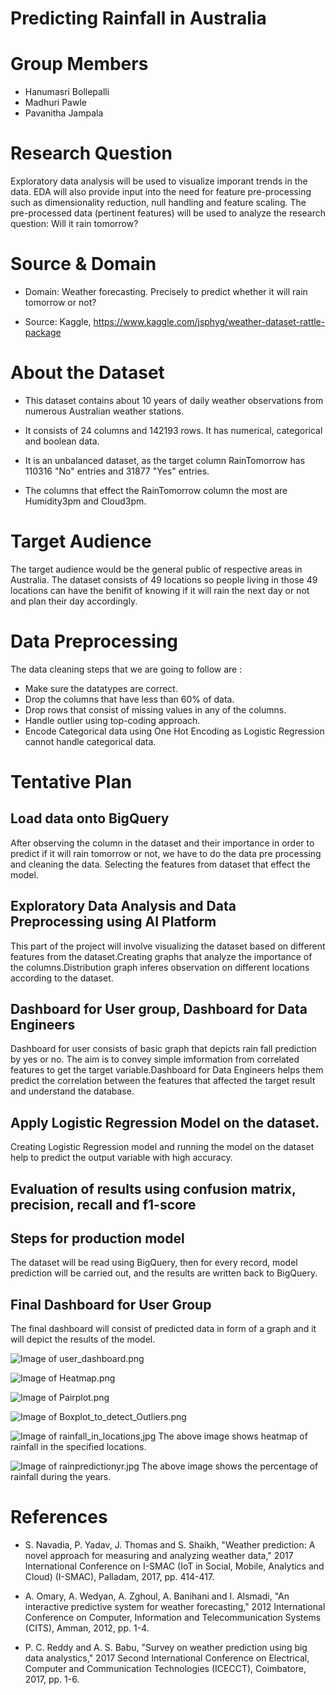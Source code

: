 # Predicting Rainfall in Australia

# Group Members
* Hanumasri Bollepalli
* Madhuri Pawle
* Pavanitha Jampala

# Research Question

Exploratory data analysis will be used to visualize imporant trends in the data. EDA will also provide input into the need for feature pre-processing such as dimensionality reduction, null handling and feature scaling. The pre-processed data (pertinent features) will be used to analyze the research question: Will it rain tomorrow?

# Source & Domain

* Domain: Weather forecasting. Precisely to predict whether it will rain tomorrow or not?

* Source: Kaggle, https://www.kaggle.com/jsphyg/weather-dataset-rattle-package

# About the Dataset

* This dataset contains about 10 years of daily weather observations from numerous Australian weather stations.

* It consists of 24 columns and 142193 rows. It has numerical, categorical and boolean data.

* It is an unbalanced dataset, as the target column RainTomorrow has 110316 "No" entries and 31877 "Yes" entries.

* The columns that effect the RainTomorrow column the most are Humidity3pm and Cloud3pm. 

# Target Audience

The target audience would be the general public of respective areas in Australia. The dataset consists of 49 locations so people living in those 49 locations can have the benifit of knowing if it will rain the next day or not and plan their day accordingly.

# Data Preprocessing

The data cleaning steps that we are going to follow are :
* Make sure the datatypes are correct.
* Drop the columns that have less than 60% of data.
* Drop rows that consist of missing values in any of the columns.
* Handle outlier using top-coding approach.
* Encode Categorical data using One Hot Encoding as Logistic Regression cannot handle categorical data.

# Tentative Plan

## Load data onto BigQuery
After observing the column in the dataset and their importance in order to predict if it will rain tomorrow or not, we have to do the data pre processing and cleaning the data. Selecting the features from dataset that effect the model. 
## Exploratory Data Analysis and Data Preprocessing using AI Platform
This part of the project will involve visualizing the dataset based on different features from the dataset.Creating graphs that analyze the importance of the columns.Distribution graph inferes observation on different locations according to the dataset. 
## Dashboard for User group, Dashboard for Data Engineers
Dashboard for user consists of basic graph that depicts rain fall prediction by yes or no. The aim is to convey simple imformation from correlated features to get the target variable.Dashboard for Data Engineers helps them predict the correlation between the features that affected the target result and understand the database.
## Apply Logistic Regression Model on the dataset.
Creating Logistic Regression model and running the model on the dataset help to predict the output variable with high accuracy.
## Evaluation of results using confusion matrix, precision, recall and f1-score
## Steps for production model
The dataset will be read using BigQuery, then for every record, model prediction will be carried out, and the results are written back to BigQuery.
## Final Dashboard for User Group
The final dashboard will consist of predicted data in form of a graph and it will depict the results of the model.

![Image of user_dashboard.png](https://github.com/hanumasribollepalli/KBS-Project/blob/master/user%20dashboard.png)

![Image of Heatmap.png](https://github.com/hanumasribollepalli/KBS-Project/blob/master/Heatmap.png)

![Image of Pairplot.png](https://github.com/hanumasribollepalli/KBS-Project/blob/master/Pairplot.png)

![Image of Boxplot_to_detect_Outliers.png](https://github.com/hanumasribollepalli/KBS-Project/blob/master/Boxplot%20to%20detect%20Outliers.png)

![Image of rainfall_in_locations,jpg](https://github.com/hanumasribollepalli/KBS-Project/blob/master/rainfall_in_locations.jpg)
The above image shows heatmap of rainfall in the specified locations.

![Image of rainpredictionyr.jpg](https://github.com/hanumasribollepalli/KBS-Project/blob/master/rainpredictionyr.jpg)
The above image shows the percentage of rainfall during the years.

# References

* S. Navadia, P. Yadav, J. Thomas and S. Shaikh, "Weather prediction: A novel approach for measuring and analyzing weather data," 2017 International Conference on I-SMAC (IoT in Social, Mobile, Analytics and Cloud) (I-SMAC), Palladam, 2017, pp. 414-417.

* A. Omary, A. Wedyan, A. Zghoul, A. Banihani and I. Alsmadi, "An interactive predictive system for weather forecasting," 2012 International Conference on Computer, Information and Telecommunication Systems (CITS), Amman, 2012, pp. 1-4.

* P. C. Reddy and A. S. Babu, "Survey on weather prediction using big data analystics," 2017 Second International Conference on Electrical, Computer and Communication Technologies (ICECCT), Coimbatore, 2017, pp. 1-6.
